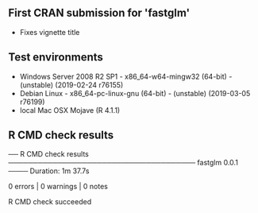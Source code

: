 
## First CRAN submission for 'fastglm'

* Fixes vignette title

## Test environments

* Windows Server 2008 R2 SP1 - x86_64-w64-mingw32 (64-bit) - (unstable) (2019-02-24 r76155)
* Debian Linux - x86_64-pc-linux-gnu (64-bit) - (unstable) (2019-03-05 r76199)
* local Mac OSX Mojave (R 4.1.1)

## R CMD check results


  ── R CMD check results ────────────────────────────────────── fastglm 0.0.1 ────
Duration: 1m 37.7s

0 errors | 0 warnings | 0 notes

R CMD check succeeded

